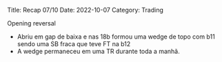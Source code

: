 Title: Recap 07/10
Date: 2022-10-07
Category: Trading

Opening reversal
* Abriu em gap de baixa e nas 18b formou uma wedge de topo com b11 sendo uma SB fraca que teve FT na b12
* A wedge permaneceu em uma TR durante toda a manhã.

